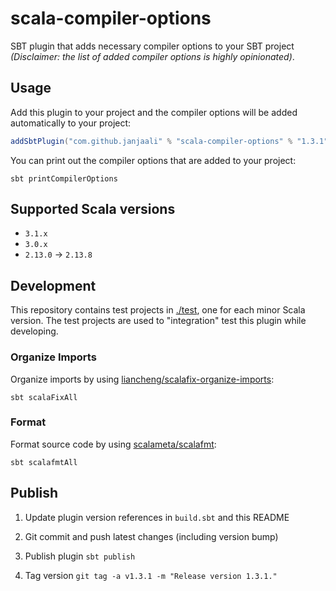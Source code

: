 # scala-compiler-options

SBT plugin that adds necessary compiler options to your SBT project *(Disclaimer: the list of added compiler options is highly opinionated)*.

## Usage

Add this plugin to your project and the compiler options will be added automatically to your project:

```sbt
addSbtPlugin("com.github.janjaali" % "scala-compiler-options" % "1.3.1")
```

You can print out the compiler options that are added to your project:

```shell
sbt printCompilerOptions
```

## Supported Scala versions

* `3.1.x`
* `3.0.x`
* `2.13.0` -> `2.13.8`

## Development

This repository contains test projects in [./test](./test), one for each minor Scala version. The test projects are used to "integration" test this plugin while developing.

### Organize Imports

Organize imports by using [liancheng/scalafix-organize-imports](https://github.com/liancheng/scalafix-organize-imports):

```shell
sbt scalaFixAll
```

### Format

Format source code by using [scalameta/scalafmt](https://github.com/scalameta/scalafmt):

```shell
sbt scalafmtAll
```

## Publish

1. Update plugin version references in `build.sbt` and this README

2. Git commit and push latest changes (including version bump)

3. Publish plugin `sbt publish`

4. Tag version `git tag -a v1.3.1 -m "Release version 1.3.1."`
